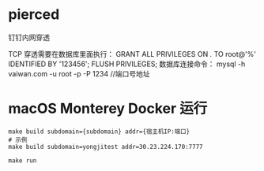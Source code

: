 # pierced
钉钉内网穿透

TCP 穿透需要在数据库里面执行：
GRANT ALL PRIVILEGES ON *.* TO root@'%' IDENTIFIED BY '123456';
FLUSH PRIVILEGES;
数据库连接命令：
mysql -h vaiwan.com -u root -p -P 1234 //端口号地址

# macOS Monterey Docker 运行

```shell
make build subdomain={subdomain} addr={宿主机IP:端口}
# 示例
make build subdomain=yongjitest addr=30.23.224.170:7777

make run
```